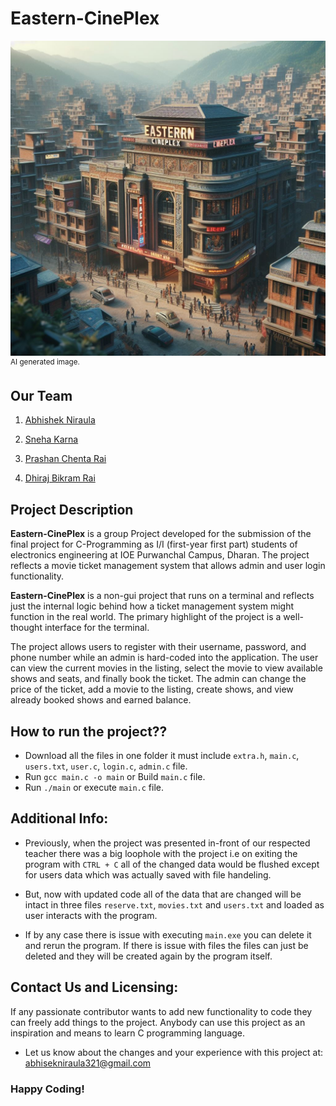 # **Eastern-CinePlex** #
![Eastern Cineplex](Pic-Eastern-Cineplex.jpeg)
<sup>AI generated image.</sup>

## **Our Team** ##
1) [Abhishek Niraula](https://github.com/AbhishekNiraula)

2) [Sneha Karna](https://github.com/snehaa1278)

3) [Prashan Chenta Rai](https://github.com/PrashanRaii)

4) [Dhiraj Bikram Rai](https://github.com/hdhirajbrai17)


## **Project Description** ##

**Eastern-CinePlex** is a group Project developed for the submission of the final project for C-Programming as I/I (first-year first part) students of electronics engineering at IOE Purwanchal Campus, Dharan. The project reflects a movie ticket management system that allows admin and user login functionality.

**Eastern-CinePlex** is a non-gui project that runs on a terminal and reflects just the internal logic behind how a ticket management system might function in the real world. The primary highlight of the project is a well-thought interface for the terminal.

The project allows users to register with their username, password, and phone number while an admin is hard-coded into the application. The user can view the current movies in the listing, select the movie to view available shows and seats, and finally book the ticket. The admin can change the price of the ticket, add a movie to the listing, create shows, and view already booked shows and earned balance.

## How to run the project??
- Download all the files in one folder it must include `extra.h`, `main.c`, `users.txt`, `user.c`, `login.c`, `admin.c` file.
- Run `gcc main.c -o main` or Build `main.c` file.
- Run `./main` or execute `main.c` file.

## Additional Info:
- Previously, when the project was presented in-front of our respected teacher there was a big loophole with the project i.e on exiting the program with `CTRL + C` all of the changed data would be flushed except for users data which was actually saved with file handeling.

- But, now with updated code all of the data that are changed will be intact in three files `reserve.txt`, `movies.txt` and `users.txt`
and loaded as user interacts with the program.
- If by any case there is issue with executing `main.exe` you can delete it and rerun the program. If there is issue with files the files can just be deleted and they will be created again by the program itself.

## Contact Us and Licensing:
If any passionate contributor wants to add new functionality to code they can freely add things to the project. Anybody can use this project as an inspiration and means to learn C programming language.
  - Let us know about the changes and your experience with this project at: abhisekniraula321@gmail.com

### Happy Coding!
     

